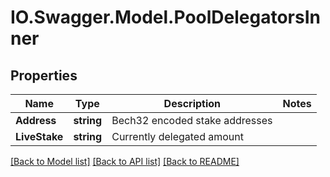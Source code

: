 # IO.Swagger.Model.PoolDelegatorsInner
## Properties

Name | Type | Description | Notes
------------ | ------------- | ------------- | -------------
**Address** | **string** | Bech32 encoded stake addresses | 
**LiveStake** | **string** | Currently delegated amount | 

[[Back to Model list]](../README.md#documentation-for-models) [[Back to API list]](../README.md#documentation-for-api-endpoints) [[Back to README]](../README.md)


